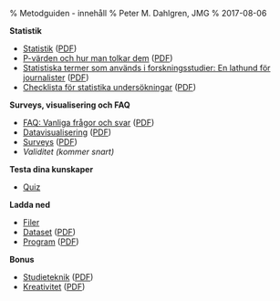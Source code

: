 % Metodguiden - innehåll
% Peter M. Dahlgren, JMG
% 2017-08-06

**Statistik**

- [Statistik](stats.html) ([PDF](stats.pdf))
- [P-värden och hur man tolkar dem](p-values.html) ([PDF](p-values.pdf))
- [Statistiska termer som används i forskningsstudier: En lathund för journalister](journalist.html) ([PDF](journalist.pdf))
- [Checklista för statistika undersökningar](checklist-stats.html) ([PDF](checklist-stats.pdf))

**Surveys, visualisering och FAQ**

- [FAQ: Vanliga frågor och svar](faq.html) ([PDF](faq.pdf))
- [Datavisualisering](dataviz.html) ([PDF](dataviz.pdf))
- [Surveys](surveys.html) ([PDF](surveys.pdf))
- *Validitet (kommer snart)*

**Testa dina kunskaper**

- [Quiz](quiz.html)

**Ladda ned**

- [Filer](files.html)
- [Dataset](dataset.html) ([PDF](dataset.pdf))
- [Program](program.html) ([PDF](program.pdf))

**Bonus**

- [Studieteknik](study.html) ([PDF](study.pdf))
- [Kreativitet](creativity.html) ([PDF](creativity.pdf))